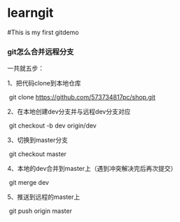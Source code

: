 # learngit
#This is my first gitdemo

### git怎么合并远程分支

一共就五步：

1、把代码clone到本地仓库

​          git clone https://github.com/573734817pc/shop.git

2、在本地创建dev分支并与远程dev分支对应

​          git checkout -b dev origin/dev

3、切换到master分支

​          git checkout master

4、本地的dev合并到master上（遇到冲突解决完后再次提交）

​          git merge dev

5、推送到远程的master上

​         git push origin master  